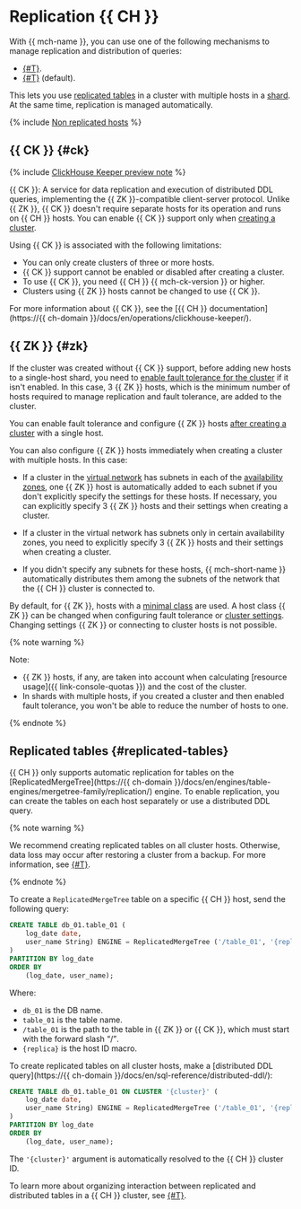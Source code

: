 # Replication {{ CH }}

With {{ mch-name }}, you can use one of the following mechanisms to manage replication and distribution of queries:

* [{#T}](#ck).
* [{#T}](#zk) (default).

This lets you use [replicated tables](#replicated-tables) in a cluster with multiple hosts in a [shard](./sharding.md). At the same time, replication is managed automatically.

{% include [Non replicated hosts](../../_includes/mdb/non-replicating-hosts.md) %}

## {{ CK }} {#ck}

{% include [ClickHouse Keeper preview note](../../_includes/mdb/mch/note-ck-preview.md) %}

{{ CK }}: A service for data replication and execution of distributed DDL queries, implementing the {{ ZK }}-compatible client-server protocol. Unlike {{ ZK }}, {{ CK }} doesn't require separate hosts for its operation and runs on {{ CH }} hosts. You can enable {{ CK }} support only when [creating a cluster](../operations/cluster-create.md).

Using {{ CK }} is associated with the following limitations:

* You can only create clusters of three or more hosts.
* {{ CK }} support cannot be enabled or disabled after creating a cluster.
* To use {{ CK }}, you need {{ CH }} {{ mch-ck-version }} or higher.
* Clusters using {{ ZK }} hosts cannot be changed to use {{ CK }}.

For more information about {{ CK }}, see the [{{ CH }} documentation](https://{{ ch-domain }}/docs/en/operations/clickhouse-keeper/).

## {{ ZK }} {#zk}

If the cluster was created without {{ CK }} support, before adding new hosts to a single-host shard, you need to [enable fault tolerance for the cluster](../operations/zk-hosts.md#add-zk) if it isn't enabled. In this case, 3 {{ ZK }} hosts, which is the minimum number of hosts required to manage replication and fault tolerance, are added to the cluster.

You can enable fault tolerance and configure {{ ZK }} hosts [after creating a cluster](../operations/zk-hosts.md#add-zk) with a single host.


You can also configure {{ ZK }} hosts immediately when creating a cluster with multiple hosts. In this case:

* If a cluster in the [virtual network](../../vpc/concepts/network.md) has subnets in each of the [availability zones](../../overview/concepts/geo-scope.md), one {{ ZK }} host is automatically added to each subnet if you don't explicitly specify the settings for these hosts. If necessary, you can explicitly specify 3 {{ ZK }} hosts and their settings when creating a cluster.
* If a cluster in the virtual network has subnets only in certain availability zones, you need to explicitly specify 3 {{ ZK }} hosts and their settings when creating a cluster.

* If you didn't specify any subnets for these hosts, {{ mch-short-name }} automatically distributes them among the subnets of the network that the {{ CH }} cluster is connected to.

By default, for {{ ZK }}, hosts with a [minimal class](./instance-types.md) are used. A host class {{ ZK }} can be changed when configuring fault tolerance or [cluster settings](../operations/update.md#change-resource-preset). Changing settings {{ ZK }} or connecting to cluster hosts is not possible.

{% note warning %}

Note:

* {{ ZK }} hosts, if any, are taken into account when calculating [resource usage]({{ link-console-quotas }}) and the cost of the cluster.
* In shards with multiple hosts, if you created a cluster and then enabled fault tolerance, you won't be able to reduce the number of hosts to one.

{% endnote %}

## Replicated tables {#replicated-tables}

{{ CH }} only supports automatic replication for tables on the [ReplicatedMergeTree](https://{{ ch-domain }}/docs/en/engines/table-engines/mergetree-family/replication/) engine. To enable replication, you can create the tables on each host separately or use a distributed DDL query.

{% note warning %}

We recommend creating replicated tables on all cluster hosts. Otherwise, data loss may occur after restoring a cluster from a backup. For more information, see [{#T}](backup.md).

{% endnote %}

To create a `ReplicatedMergeTree` table on a specific {{ CH }} host, send the following query:

```sql
CREATE TABLE db_01.table_01 (
    log_date date,
    user_name String) ENGINE = ReplicatedMergeTree ('/table_01', '{replica}'
)
PARTITION BY log_date
ORDER BY
    (log_date, user_name);
```

Where:

* `db_01` is the DB name.
* `table_01` is the table name.
* `/table_01` is the path to the table in {{ ZK }} or {{ CK }}, which must start with the forward slash <q>/</q>.
* `{replica}` is the host ID macro.

To create replicated tables on all cluster hosts, make a [distributed DDL query](https://{{ ch-domain }}/docs/en/sql-reference/distributed-ddl/):

```sql
CREATE TABLE db_01.table_01 ON CLUSTER '{cluster}' (
    log_date date,
    user_name String) ENGINE = ReplicatedMergeTree ('/table_01', '{replica}'
)
PARTITION BY log_date
ORDER BY
    (log_date, user_name);
```

The `'{cluster}'` argument is automatically resolved to the {{ CH }} cluster ID.

To learn more about organizing interaction between replicated and distributed tables in a {{ CH }} cluster, see [{#T}](sharding.md).

